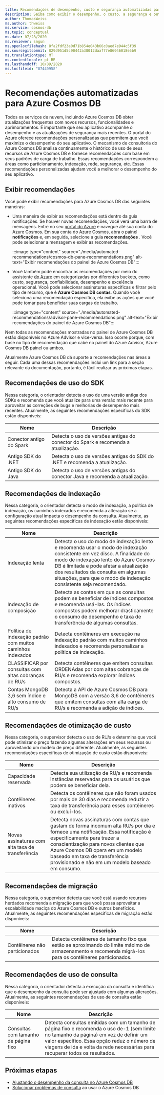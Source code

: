 ```yaml
---
title: Recomendações de desempenho, custo e segurança automatizadas para Azure Cosmos DB
description: Saiba como exibir o desempenho, o custo, a segurança e outras recomendações personalizados para Azure Cosmos DB com base em seus padrões de carga de trabalho.
author: ThomasWeiss
ms.author: thweiss
ms.service: cosmos-db
ms.topic: conceptual
ms.date: 07/28/2020
ms.reviewer: sngun
ms.openlocfilehash: 8fa2fdf23a0d71b854e043b66c0aed7e944c5f39
ms.sourcegitcommit: 829d951d5c90442a38012daaf77e86046018e5b9
ms.translationtype: MT
ms.contentlocale: pt-BR
ms.lasthandoff: 10/09/2020
ms.locfileid: "87449958"
---
```

# <a name="automated-recommendations-for-azure-cosmos-db"></a>Recomendações automatizadas para Azure Cosmos DB

Todos os serviços de nuvem, incluindo Azure Cosmos DB obter atualizações frequentes com novos recursos, funcionalidades e aprimoramentos. É importante que seu aplicativo acompanhe o desempenho e as atualizações de segurança mais recentes. O portal do Azure oferece recomendações personalizadas que permitem que você maximize o desempenho do seu aplicativo. O mecanismo de consultoria do Azure Cosmos DB analisa continuamente o histórico de uso de seus recursos de Azure Cosmos DB e fornece recomendações com base em seus padrões de carga de trabalho. Essas recomendações correspondem a áreas como particionamento, indexação, rede, segurança, etc. Essas recomendações personalizadas ajudam você a melhorar o desempenho do seu aplicativo.

## <a name="view-recommendations"></a>Exibir recomendações

Você pode exibir recomendações para Azure Cosmos DB das seguintes maneiras:

- Uma maneira de exibir as recomendações está dentro da guia notificações. Se houver novas recomendações, você verá uma barra de mensagens. Entre no seu [portal do Azure](https://portal.azure.com) e navegue até sua conta do Azure Cosmos. Em sua conta do Azure Cosmos, abra o painel **notificações** e, em seguida, selecione a guia **recomendações** . Você pode selecionar a mensagem e exibir as recomendações.  

   :::image type="content" source="./media/automated-recommendations/cosmos-db-pane-recommendations.png" alt-text="Exibir recomendações do painel de Azure Cosmos DB":::

- Você também pode encontrar as recomendações por meio do assistente [do Azure](../advisor/advisor-overview.md) em categorizadas por diferentes buckets, como custo, segurança, confiabilidade, desempenho e excelência operacional. Você pode selecionar assinaturas específicas e filtrar pelo tipo de recurso, que é **Azure Cosmos DB contas**.  Quando você seleciona uma recomendação específica, ela exibe as ações que você pode tomar para beneficiar suas cargas de trabalho.

   :::image type="content" source="./media/automated-recommendations/advisor-pane-recommendations.png" alt-text="Exibir recomendações do painel de Azure Cosmos DB":::

Nem todas as recomendações mostradas no painel de Azure Cosmos DB estão disponíveis no Azure Advisor e vice-versa. Isso ocorre porque, com base no tipo de recomendação que cabe no painel do Azure Advisor, Azure Cosmos DB painel ou ambos.

Atualmente Azure Cosmos DB dá suporte a recomendações nas áreas a seguir. Cada uma dessas recomendações inclui um link para a seção relevante da documentação, portanto, é fácil realizar as próximas etapas.

## <a name="sdk-usage-recommendations"></a>Recomendações de uso do SDK

Nessa categoria, o orientador detecta o uso de uma versão antiga dos SDKs e recomenda que você atualize para uma versão mais recente para aproveitar as correções de bugs e melhorias de desempenho mais recentes. Atualmente, as seguintes recomendações específicas do SDK estão disponíveis:

|Nome  |Descrição  |
|---------|---------|
| Conector antigo do Spark | Detecta o uso de versões antigas do conector do Spark e recomenda a atualização. |
| Antigo SDK do .NET | Detecta o uso de versões antigas do SDK do .NET e recomenda a atualização. |
| Antigo SDK do Java | Detecta o uso de versões antigas do conector Java e recomenda a atualização. |

## <a name="indexing-recommendations"></a>Recomendações de indexação

Nessa categoria, o orientador detecta o modo de indexação, a política de indexação, os caminhos indexados e recomenda a alteração se a configuração atual impacta o desempenho da consulta. Atualmente, as seguintes recomendações específicas de indexação estão disponíveis:

|Nome  |Descrição  |
|---------|---------|
| Indexação lenta | Detecta o uso do modo de indexação lento e recomenda usar o modo de indexação consistente em vez disso. A finalidade do modo de indexação lento do Azure Cosmos DB é limitada e pode afetar a atualização dos resultados da consulta em algumas situações, para que o modo de indexação consistente seja recomendado. |
| Indexação de composição| Detecta as contas em que as consultas podem se beneficiar de índices compostos e recomenda usá-las. Os índices compostos podem melhorar drasticamente o consumo de desempenho e taxa de transferência de algumas consultas.|
| Política de indexação padrão com muitos caminhos indexados | Detecta contêineres em execução na indexação padrão com muitos caminhos indexados e recomenda personalizar a política de indexação.|
| CLASSIFICAR por consultas com altas cobranças de RU/s| Detecta contêineres que emitem consultas ORDENAdas por com altas cobranças de RU/s e recomenda explorar índices compostos.|
| Contas MongoDB 3,6 sem índice e alto consumo de RU/s| Detecta a API de Azure Cosmos DB para MongoDB com a versão 3,6 de contêineres que emitem consultas com alta carga de RU/s e recomenda a adição de índices.|

## <a name="cost-optimization-recommendations"></a>Recomendações de otimização de custo

Nessa categoria, o supervisor detecta o uso de RU/s e determina que você pode otimizar o preço fazendo algumas alterações em seus recursos ou aproveitando um modelo de preço diferente. Atualmente, as seguintes recomendações específicas de otimização de custo estão disponíveis:

|Nome  |Descrição  |
|---------|---------|
| Capacidade reservada | Detecta sua utilização de RU/s e recomenda instâncias reservadas para os usuários que podem se beneficiar dela. |
| Contêineres inativos | Detecta os contêineres que não foram usados por mais de 30 dias e recomenda reduzir a taxa de transferência para esses contêineres ou excluí-los.|
| Novas assinaturas com alta taxa de transferência | Detecta novas assinaturas com contas que gastam de forma incomum alta RU/s por dia e fornece uma notificação. Essa notificação é especificamente para trazer a conscientização para novos clientes que Azure Cosmos DB opera em um modelo baseado em taxa de transferência provisionado e não em um modelo baseado em consumo. |

## <a name="migration-recommendations"></a>Recomendações de migração

Nessa categoria, o supervisor detecta que você está usando recursos herdados recomenda a migração para que você possa aproveitar a escalabilidade maciça do Azure Cosmos DB e outros benefícios. Atualmente, as seguintes recomendações específicas de migração estão disponíveis:

|Nome  |Descrição  |
|---------|---------|
| Contêineres não particionados | Detecta contêineres de tamanho fixo que estão se aproximando do limite máximo de armazenamento e recomenda migrá-los para os contêineres particionados.|

## <a name="query-usage-recommendations"></a>Recomendações de uso de consulta

Nessa categoria, o orientador detecta a execução da consulta e identifica que o desempenho da consulta pode ser ajustado com algumas alterações. Atualmente, as seguintes recomendações de uso de consulta estão disponíveis:

|Nome  |Descrição  |
|---------|---------|
| Consultas com tamanho de página fixo | Detecta consultas emitidas com um tamanho de página fixo e recomenda o uso de-1 (sem limite no tamanho da página) em vez de definir um valor específico. Essa opção reduz o número de viagens de ida e volta da rede necessárias para recuperar todos os resultados. |

## <a name="next-steps"></a>Próximas etapas

* [Ajustando o desempenho da consulta no Azure Cosmos DB](sql-api-query-metrics.md)
* [Solucionar problemas de consulta](troubleshoot-query-performance.md) ao usar o Azure Cosmos DB
